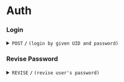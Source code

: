 # Auth

### Login
<details>
<summary><code>POST</code> <code><b>/</b></code> <code>(login by given UID and password)</code></summary>

##### Header
| key | value | desciption |
|-----|-------|------------|
|-----|-------|------------|

##### Path Parameters
| key | required | datatype | desciption |
|-----|----------|----------|------------|
|UID|true|string|ID for the user|
|password|true|string|Password for the user|

##### Responses
| http code | content-type | response |
|-----------|--------------|----------|
|200|application/json|{"message": "Login successfully!"}|
|400|application/json|{"message": "Bad request - Invalid UID or password."}|
|500|application/json|{"message": "Server error."}|

</details>

### Revise Password

<details>
<summary><code>REVISE</code> <code><b>/</b></code> <code>(revise user's password)</code></summary>

<br />New pwd should be different from the old one.

#### Header
| key | value | desciption |
|-----|-------|------------|
|-----|-------|------------|

#### Path Parameters
| key | required | datatype | desciption |
|-----|----------|----------|------------|
|UID|true|string|ID for the user|
|old password|true|string|Old password for the user|
|new password|true|string|New Password for the user|
|new password|true|string|New Password for the user (enter again)|

#### Responses
| http code | content-type | response |
|-----------|--------------|----------|
|200|application/json|{"message": "Revise password successfully!"}|
|400|application/json|{"message": "Bad request - Invalid password."}|
|500|application/json|{"message": "Server error."}|

</details>